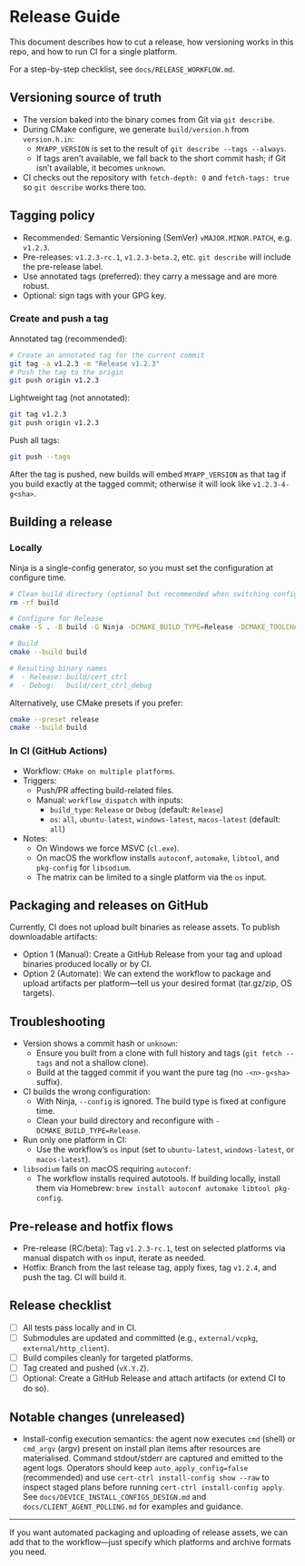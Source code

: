 # Release Guide

This document describes how to cut a release, how versioning works in this repo, and how to run CI for a single platform.

For a step-by-step checklist, see `docs/RELEASE_WORKFLOW.md`.

## Versioning source of truth

- The version baked into the binary comes from Git via `git describe`.
- During CMake configure, we generate `build/version.h` from `version.h.in`:
  - `MYAPP_VERSION` is set to the result of `git describe --tags --always`.
  - If tags aren’t available, we fall back to the short commit hash; if Git isn’t available, it becomes `unknown`.
- CI checks out the repository with `fetch-depth: 0` and `fetch-tags: true` so `git describe` works there too.

## Tagging policy

- Recommended: Semantic Versioning (SemVer) `vMAJOR.MINOR.PATCH`, e.g. `v1.2.3`.
- Pre-releases: `v1.2.3-rc.1`, `v1.2.3-beta.2`, etc. `git describe` will include the pre-release label.
- Use annotated tags (preferred): they carry a message and are more robust.
- Optional: sign tags with your GPG key.

### Create and push a tag

Annotated tag (recommended):

```bash
# Create an annotated tag for the current commit
git tag -a v1.2.3 -m "Release v1.2.3"
# Push the tag to the origin
git push origin v1.2.3
```

Lightweight tag (not annotated):

```bash
git tag v1.2.3
git push origin v1.2.3
```

Push all tags:

```bash
git push --tags
```

After the tag is pushed, new builds will embed `MYAPP_VERSION` as that tag if you build exactly at the tagged commit; otherwise it will look like `v1.2.3-4-g<sha>`.

## Building a release

### Locally

Ninja is a single-config generator, so you must set the configuration at configure time.

```bash
# Clean build directory (optional but recommended when switching configs)
rm -rf build

# Configure for Release
cmake -S . -B build -G Ninja -DCMAKE_BUILD_TYPE=Release -DCMAKE_TOOLCHAIN_FILE="$(pwd)/external/vcpkg/scripts/buildsystems/vcpkg.cmake"

# Build
cmake --build build

# Resulting binary names
#  - Release: build/cert_ctrl
#  - Debug:   build/cert_ctrl_debug
```

Alternatively, use CMake presets if you prefer:

```bash
cmake --preset release
cmake --build build
```

### In CI (GitHub Actions)

- Workflow: `CMake on multiple platforms`.
- Triggers:
  - Push/PR affecting build-related files.
  - Manual: `workflow_dispatch` with inputs:
    - `build_type`: `Release` or `Debug` (default: `Release`)
    - `os`: `all`, `ubuntu-latest`, `windows-latest`, `macos-latest` (default: `all`)
- Notes:
  - On Windows we force MSVC (`cl.exe`).
  - On macOS the workflow installs `autoconf`, `automake`, `libtool`, and `pkg-config` for `libsodium`.
  - The matrix can be limited to a single platform via the `os` input.

## Packaging and releases on GitHub

Currently, CI does not upload built binaries as release assets. To publish downloadable artifacts:

- Option 1 (Manual): Create a GitHub Release from your tag and upload binaries produced locally or by CI.
- Option 2 (Automate): We can extend the workflow to package and upload artifacts per platform—tell us your desired format (tar.gz/zip, OS targets).

## Troubleshooting

- Version shows a commit hash or `unknown`:
  - Ensure you built from a clone with full history and tags (`git fetch --tags` and not a shallow clone).
  - Build at the tagged commit if you want the pure tag (no `-<n>-g<sha>` suffix).
- CI builds the wrong configuration:
  - With Ninja, `--config` is ignored. The build type is fixed at configure time.
  - Clean your build directory and reconfigure with `-DCMAKE_BUILD_TYPE=Release`.
- Run only one platform in CI:
  - Use the workflow’s `os` input (set to `ubuntu-latest`, `windows-latest`, or `macos-latest`).
- `libsodium` fails on macOS requiring `autoconf`:
  - The workflow installs required autotools. If building locally, install them via Homebrew: `brew install autoconf automake libtool pkg-config`.

## Pre-release and hotfix flows

- Pre-release (RC/beta): Tag `v1.2.3-rc.1`, test on selected platforms via manual dispatch with `os` input, iterate as needed.
- Hotfix: Branch from the last release tag, apply fixes, tag `v1.2.4`, and push the tag. CI will build it.

## Release checklist

- [ ] All tests pass locally and in CI.
- [ ] Submodules are updated and committed (e.g., `external/vcpkg`, `external/http_client`).
- [ ] Build compiles cleanly for targeted platforms.
- [ ] Tag created and pushed (`vX.Y.Z`).
- [ ] Optional: Create a GitHub Release and attach artifacts (or extend CI to do so).

## Notable changes (unreleased)

- Install-config execution semantics: the agent now executes `cmd` (shell) or `cmd_argv` (argv) present on install plan items after resources are materialised. Command stdout/stderr are captured and emitted to the agent logs. Operators should keep `auto_apply_config=false` (recommended) and use `cert-ctrl install-config show --raw` to inspect staged plans before running `cert-ctrl install-config apply`. See `docs/DEVICE_INSTALL_CONFIGS_DESIGN.md` and `docs/CLIENT_AGENT_POLLING.md` for examples and guidance.

---

If you want automated packaging and uploading of release assets, we can add that to the workflow—just specify which platforms and archive formats you need.
